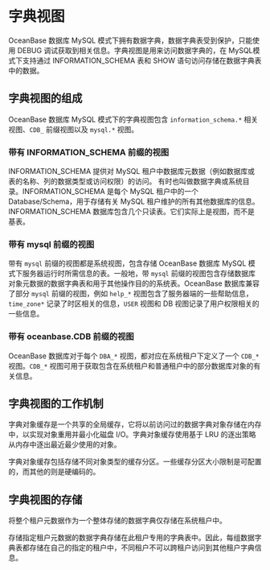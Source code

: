 字典视图 
=========================

OceanBase 数据库 MySQL 模式下拥有数据字典，数据字典表受到保护，只能使用 DEBUG 调试获取到相关信息。字典视图是用来访问数据字典的，在 MySQL模式下支持通过 INFORMATION_SCHEMA 表和 SHOW 语句访问存储在数据字典表中的数据。

字典视图的组成 
----------------------------

OceanBase 数据库 MySQL 模式下的字典视图包含 `information_schema.*` 相关视图、`CDB_` 前缀视图以及 `mysql.*` 视图。

### 带有 INFORMATION_SCHEMA 前缀的视图 

INFORMATION_SCHEMA 提供对 MySQL 租户中数据库元数据（例如数据库或表的名称、列的数据类型或访问权限）的访问。 有时也叫做数据字典或系统目录。INFORMATION_SCHEMA 是每个 MySQL 租户中的一个 Database/Schema，用于存储有关 MySQL 租户维护的所有其他数据库的信息。INFORMATION_SCHEMA 数据库包含几个只读表。它们实际上是视图，而不是基表。

### 带有 mysql 前缀的视图 

带有 `mysql` 前缀的视图都是系统视图，包含存储 OceanBase 数据库 MySQL 模式下服务器运行时所需信息的表。一般地，带 `mysql` 前缀的视图包含存储数据库对象元数据的数据字典表和用于其他操作目的的系统表。OceanBase 数据库兼容了部分 `mysql` 前缀的视图，例如 `help_*` 视图包含了服务器端的一些帮助信息，`time_zone*` 记录了时区相关的信息，`USER` 视图和 DB 视图记录了用户权限相关的一些信息。

### 带有 oceanbase.CDB 前缀的视图 

OceanBase 数据库对于每个 `DBA_*` 视图，都对应在系统租户下定义了一个 `CDB_*` 视图。`CDB_*` 视图可用于获取包含在系统租户和普通租户中的部分数据库对象的有关信息。

字典视图的工作机制 
------------------------------

字典对象缓存是一个共享的全局缓存，它将以前访问过的数据字典对象存储在内存中，以实现对象重用并最小化磁盘 I/O。字典对象缓存使用基于 LRU 的逐出策略从内存中逐出最近最少使用的对象。

字典对象缓存包括存储不同对象类型的缓存分区。一些缓存分区大小限制是可配置的，而其他的则是硬编码的。

字典视图的存储 
----------------------------

将整个租户元数据作为一个整体存储的数据字典仅存储在系统租户中。

存储指定租户元数据的数据字典存储在此租户专用的字典表中。因此，每组数据字典表都存储在自己的指定的租户中，不同租户不可以跨租户访问到其他租户字典信息。
